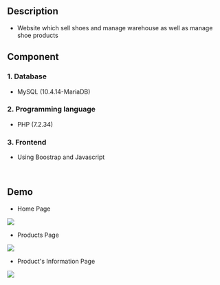 <h2>Description</h2>
<ul list-style-type="circle">
  <li>Website which sell shoes and manage warehouse as well as manage shoe products</li>
</ul>
<h2>Component</h2>
<h3>1. Database</h3>
<ul list-style-type="circle">
  <li>MySQL (10.4.14-MariaDB)</li>
</ul>
<h3>2. Programming language</h3>
<ul list-style-type="circle">
  <li>PHP (7.2.34)</li>
</ul>
<h3>3. Frontend</h3>
<ul list-style-type="circle">
  <li>Using Boostrap and Javascript</li>
</ul>
<br>
<h2>Demo</h2>
<ul list-style-type="circle">
  <li>Home Page</li>
</ul>
<img src="../develop/img/screenshot/index.png" style="max-width: 100%;">
<ul list-style-type="circle">
  <li>Products Page</li>
</ul>
<img src="../develop/img/screenshot/products.png" style="max-width: 100%;">
<ul list-style-type="circle">
  <li>Product's Information Page</li>
</ul>
<img src="../develop/img/screenshot/productinfo.png" style="max-width: 100%;">
